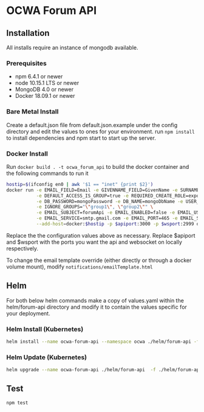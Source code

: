 # OCWA Forum API

## Installation

All installs require an instance of mongodb available.

### Prerequisites

- npm 6.4.1 or newer
- node 10.15.1 LTS or newer
- MongoDB 4.0 or newer
- Docker 18.09.1 or newer

### Bare Metal Install

Create a default.json file from default.json.example under the config directory and edit the values to ones for your environment.
run `npm install` to install dependencies and npm start to start up the server.

### Docker Install

Run `docker build . -t ocwa_forum_api` to build the docker container and the following commands to run it

``` sh
hostip=$(ifconfig en0 | awk '$1 == "inet" {print $2}')
docker run -e EMAIL_FIELD=Email -e GIVENNAME_FIELD=GivenName -e SURNAME_FIELD=Surname -e GROUP_FIELD=Groups -e JWT_SECRET=MySecret\
           -e DEFAULT_ACCESS_IS_GROUP=true -e REQUIRED_CREATE_ROLE=exporter -e LOG_LEVEL=info -e DB_USERNAME=mongoUser \
           -e DB_PASSWORD=mongoPassword -e DB_NAME=mongoDbName -e USER_ID_FIELD=Email  -e DB_HOST=docker \
           -e IGNORE_GROUPS="\"group1\", \"group2\"" \
           -e EMAIL_SUBJECT=forumApi -e EMAIL_ENABLED=false -e EMAIL_USER=forum@ocwa.com -e EMAIL_PASSWORD=MYPASS -e EMAIL_FROM=forum@ocwa.com \
           -e EMAIL_SERVICE=smtp.gmail.com -e EMAIL_PORT=465 -e EMAIL_SECURE=true \
           --add-host=docker:$hostip -p $apiport:3000 -p $wsport:2999 ocwa_forum_api
```

Replace the the configuration values above as necessary. Replace $apiport and $wsport with the ports you want the api and websocket on locally respectively.

To change the email template override (either directly or through a docker volume mount), modify `notifications/emailTemplate.html`

## Helm

For both below helm commands make a copy of values.yaml within the helm/forum-api directory
and modify it to contain the values specific for your deployment.

### Helm Install (Kubernetes)

``` sh
helm install --name ocwa-forum-api --namespace ocwa ./helm/forum-api -f ./helm/forum-api/config.yaml
```

### Helm Update (Kubernetes)

``` sh
helm upgrade --name ocwa-forum-api ./helm/forum-api  -f ./helm/forum-api/config.yaml
```

## Test

``` sh
npm test
```
